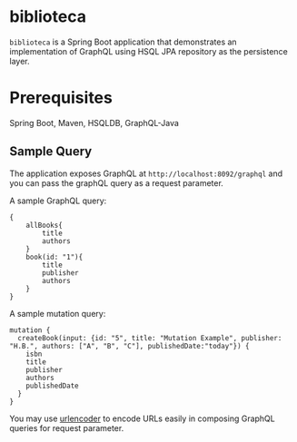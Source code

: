 # biblioteca

`biblioteca` is a Spring Boot application that demonstrates an implementation of GraphQL using HSQL JPA repository as the persistence layer. 

# Prerequisites

Spring Boot, Maven, HSQLDB, GraphQL-Java

## Sample Query 

The application exposes GraphQL at `http://localhost:8092/graphql` and you can pass the graphQL query as a request parameter. 

A sample GraphQL query:

```
{  
	allBooks{  
		title  
		authors  
	}  
	book(id: "1"){  
		title  
		publisher  
		authors  
	}  
}  
```

A sample mutation query:

```
mutation {
  createBook(input: {id: "5", title: "Mutation Example", publisher: "H.B.", authors: ["A", "B", "C"], publishedDate:"today"}) {
    isbn
    title
    publisher
    authors
    publishedDate
  }
}
```

You may use [urlencoder](https://www.urlencoder.io/) to encode URLs easily in composing GraphQL queries for request parameter.
 
